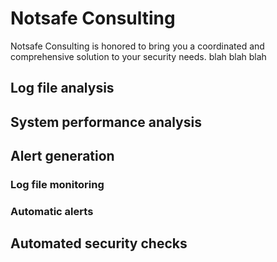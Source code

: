 
# Notsafe Consulting
Notsafe Consulting is honored to bring you a coordinated and comprehensive solution to your security needs. blah blah blah
## Log file analysis

## System performance analysis

## Alert generation

### Log file monitoring

### Automatic alerts

## Automated security checks